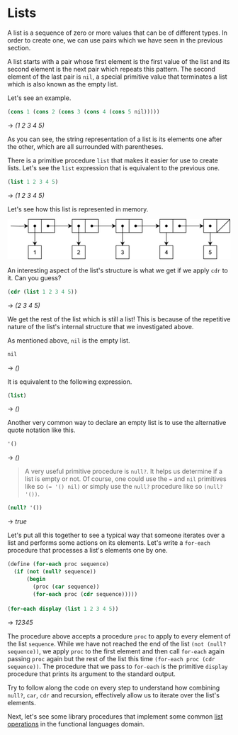 ﻿# Lists
A list is a sequence of zero or more values that can be of different types.
In order to create one, we can use pairs which we have seen in the previous section.

A list starts with a pair whose first element is the first value of the list and its second element
is the next pair which repeats this pattern. The second element of the last pair is `nil`, a special
primitive value that terminates a list which is also known as the empty list.

Let's see an example.

```scheme
(cons 1 (cons 2 (cons 3 (cons 4 (cons 5 nil)))))
```
-> *(1 2 3 4 5)*

As you can see, the string representation of a list is its elements one after the other, which are all
surrounded with parentheses.

There is a primitive procedure `list` that makes it easier for use to create lists. Let's see the
`list` expression that is equivalent to the previous one.

```scheme
(list 1 2 3 4 5)
```
-> *(1 2 3 4 5)*

Let's see how this list is represented in memory.

![list](img/list.png)

An interesting aspect of the list's structure is what we get if we apply `cdr` to it. Can you guess?

```scheme
(cdr (list 1 2 3 4 5))
```
-> *(2 3 4 5)*

We get the rest of the list which is still a list! This is because of the repetitive nature of the list's
internal structure that we investigated above.

As mentioned above, `nil` is the empty list.

```scheme
nil
```
-> *()*

It is equivalent to the following expression.

```scheme
(list)
```
-> *()*

Another very common way to declare an empty list is to use the alternative quote notation like this.

```scheme
'()
```
-> *()*

> A very useful primitive procedure is `null?`. It helps us determine if a list is empty or not.
Of course, one could use the `=` and `nil` primitives like so `(= '() nil)` or simply use the
`null?` procedure like so `(null? '())`.

```scheme
(null? '())
```
-> *true*

Let's put all this together to see a typical way that someone iterates over a list and performs some
actions on its elements. Let's write a `for-each` procedure that processes a list's elements
one by one.

```scheme
(define (for-each proc sequence)
  (if (not (null? sequence))
      (begin 
        (proc (car sequence))
        (for-each proc (cdr sequence)))))

(for-each display (list 1 2 3 4 5))
```
-> *12345*

The procedure above accepts a procedure `proc` to apply to every element of the list `sequence`.
While we have not reached the end of the list `(not (null? sequence))`, we apply `proc` to the
first element and then call `for-each` again passing `proc` again but the rest of the list this time
`(for-each proc (cdr sequence))`. The procedure that we pass to `for-each` is the primitive
`display` procedure that prints its argument to the standard output.

Try to follow along the code on every step to understand how combining `null?`, `car`, `cdr` and
recursion, effectively allow us to iterate over the list's elements.

Next, let's see some library procedures that implement some common [list operations](list-operations.md)
in the functional languages domain.
